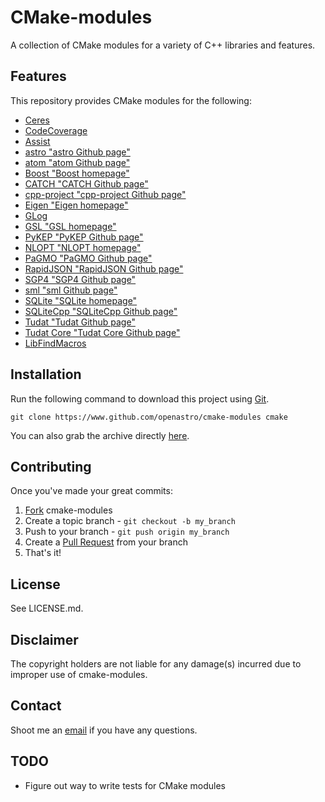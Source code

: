 CMake-modules
===

A collection of CMake modules for a variety of C++ libraries and features.

Features
------

This repository provides CMake modules for the following:

  - [Ceres](#)
  - [CodeCoverage](#)
  - [Assist](#)
  - [astro "astro Github page"](https://github.com/openastro/astro)
  - [atom "atom Github page"](https://github.com/openastro/atom)
  - [Boost "Boost homepage"](https://boost.org)
  - [CATCH "CATCH Github page"](https://github.com/philsquared/Catch)
  - [cpp-project "cpp-project Github page"](https://github.com/kartikkumar/cpp-project)
  - [Eigen "Eigen homepage"](#)
  - [GLog](#)
  - [GSL "GSL homepage"](#)
  - [PyKEP "PyKEP Github page"](https://github.com/esa/pykep)
  - [NLOPT "NLOPT homepage"](#)
  - [PaGMO "PaGMO Github page"](https://github.com/esa/pagmo)
  - [RapidJSON "RapidJSON Github page"](https://github.com/#)
  - [SGP4 "SGP4 Github page"](https://github.com/openastro/sgp4-deorbit)
  - [sml "sml Github page"](https://github/openastro/sml)
  - [SQLite "SQLite homepage"](#)
  - [SQLiteCpp "SQLiteCpp Github page"](https://github.com/#)
  - [Tudat "Tudat Github page"](https://github.com/Tudat/#)
  - [Tudat Core "Tudat Core Github page"](https://github.com/Tudat/#)
  - [LibFindMacros](#)

Installation
------

Run the following command to download this project using [Git](http://git-scm.com).

    git clone https://www.github.com/openastro/cmake-modules cmake

You can also grab the archive directly [here](#).

Contributing
------------

Once you've made your great commits:

1. [Fork](https://github.com/openastro/cmake-modules/fork) cmake-modules
2. Create a topic branch - `git checkout -b my_branch`
3. Push to your branch - `git push origin my_branch`
4. Create a [Pull Request](http://help.github.com/pull-requests/) from your branch
5. That's it!

License
------

See LICENSE.md.

Disclaimer
------

The copyright holders are not liable for any damage(s) incurred due to improper use of cmake-modules.

Contact
------

Shoot me an [email](mailto:me@kartikkumar.com?subject=cmake-modules) if you have any questions.

TODO
------

 - Figure out way to write tests for CMake modules

